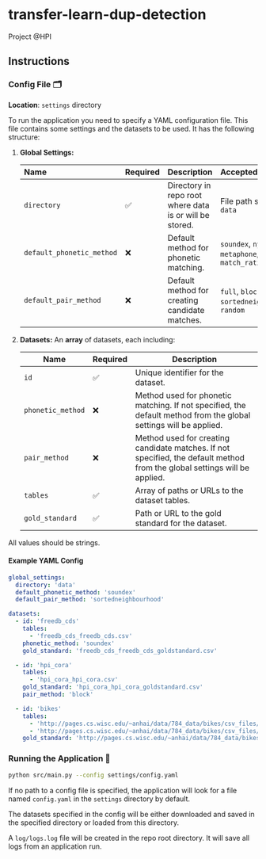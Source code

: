 # transfer-learn-dup-detection
Project @HPI

## Instructions

### Config File 🗂️

**Location**: `settings` directory

To run the application you need to specify a YAML configuration file.
This file contains some settings and the datasets to be used.
It has the following structure:

1. **Global Settings:**

    | Name                      | Required | Description                                              | Accepted Values                                    |
    |:--------------------------|:---------|:---------------------------------------------------------|:---------------------------------------------------|
    | `directory`               | ✅        | Directory in repo root where data is or will be stored.  | File path string, e.g. `data`                      |
    | `default_phonetic_method` | ❌        | Default method for phonetic matching.                    | `soundex`, `nysiis`, `metaphone`, `match_rating`   |
    | `default_pair_method`     | ❌        | Default method for creating candidate matches.           | `full`, `block`, `sortedneighbourhood`, `random`   |

2. **Datasets:** An **array** of datasets, each including:

   | Name              | Required  | Description                                                                                                                |
   |-------------------|-----------|----------------------------------------------------------------------------------------------------------------------------|
   | `id`              | ✅         | Unique identifier for the dataset.                                                                                         |
   | `phonetic_method` | ❌         | Method used for phonetic matching. If not specified, the default method from the global settings will be applied.          |
   | `pair_method`     | ❌         | Method used for creating candidate matches. If not specified, the default method from the global settings will be applied. |
   | `tables`          | ✅         | Array of paths or URLs to the dataset tables.                                                                              |
   | `gold_standard`   | ✅         | Path or URL to the gold standard for the dataset.                                                                          |

All values should be strings.

#### Example YAML Config
```yaml
global_settings:
  directory: 'data'
  default_phonetic_method: 'soundex'
  default_pair_method: 'sortedneighbourhood'

datasets:
  - id: 'freedb_cds'
    tables:
      - 'freedb_cds_freedb_cds.csv'
    phonetic_method: 'soundex'
    gold_standard: 'freedb_cds_freedb_cds_goldstandard.csv'

  - id: 'hpi_cora'
    tables:
      - 'hpi_cora_hpi_cora.csv'
    gold_standard: 'hpi_cora_hpi_cora_goldstandard.csv'
    pair_method: 'block'

  - id: 'bikes'
    tables:
      - 'http://pages.cs.wisc.edu/~anhai/data/784_data/bikes/csv_files/bikedekho.csv'
      - 'http://pages.cs.wisc.edu/~anhai/data/784_data/bikes/csv_files/bikewale.csv'
    gold_standard: 'http://pages.cs.wisc.edu/~anhai/data/784_data/bikes/csv_files/labeled_data.csv'

```

### Running the Application 🚀

   ```bash
   python src/main.py --config settings/config.yaml
   ```

If no path to a config file is specified, the application will look for a file named `config.yaml` in the `settings` directory by default.

The datasets specified in the config will be either downloaded and saved in the specified directory or loaded from this directory.

A `log/logs.log` file will be created in the repo root directory. It will save all logs from an application run.
